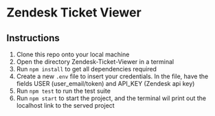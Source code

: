# Zendesk Ticket Viewer

## Instructions

1. Clone this repo onto your local machine
2. Open the directory Zendesk-Ticket-Viewer in a terminal
3. Run `npm install` to get all dependencies required
4. Create a new `.env` file to insert your credentials. In the file, have the fields USER (user_email/token) and API_KEY (Zendesk api key)
5. Run `npm test` to run the test suite
6. Run `npm start` to start the project, and the terminal wil print out the localhost link to the served project

